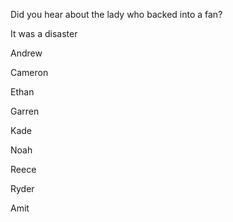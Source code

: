 Did you hear about the lady who backed into a fan?

It was a disaster


Andrew

Cameron

Ethan

Garren

Kade

Noah

Reece

Ryder

Amit
